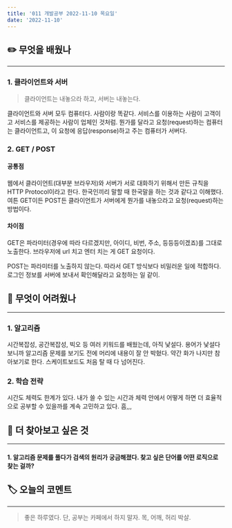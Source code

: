 ```yaml
---
title: '011 개발공부 2022-11-10 목요일'
date: '2022-11-10'
---
```


## ✏️ 무엇을 배웠나
---

### 1. 클라이언트와 서버
> 클라이언트는 내놓으라 하고, 서버는 내놓는다.

클라이언트와 서버 모두 컴퓨터다. 사람이랑 똑같다. 서비스를 이용하는 사람이 고객이고 서비스를 제공하는 사람이 업체인 것처럼. 뭔가를 달라고 요청(request)하는 컴퓨터는 클라이언트고, 이 요청에 응답(response)하고 주는 컴퓨터가 서버다.

### 2. GET / POST
#### 공통점
웹에서 클라이언트(대부분 브라우저)와 서버가 서로 대화하기 위해서 만든 규칙을 HTTP Protocol이라고 한다. 한국인끼리 말할 때 한국말을 하는 것과 같다고 이해했다. 여튼 GET이든 POST든 클라이언트가 서버에게 뭔가를 내놓으라고 요청(request)하는 방법이다.
#### 차이점
GET은 파라미터(경우에 따라 다르겠지만, 아이디, 비번, 주소, 등등등이겠죠)를 그대로 노출한다. 브라우저에 url 치고 엔터 치는 게 GET 요청이다.

POST는 파라미터를 노출하지 않는다. 따라서 GET 방식보다 비밀러운 일에 적합하다. 로그인 정보를 서버에 보내서 확인해달라고 요청하는 일 같이.

## 🥵 무엇이 어려웠나
---

### 1. 알고리즘
시간복잡성, 공간복잡성, 빅오 등 여러 키워드를 배웠는데, 아직 낯설다. 용어가 낯설다 보니까 알고리즘 문제를 보기도 전에 머리에 내용이 잘 안 박혔다. 약간 화가 나지만 참아보기로 한다. 스케이트보드도 처음 탈 때 다 넘어진다.
### 2. 학습 전략
시간도 체력도 한계가 있다. 내가 쓸 수 있는 시간과 체력 안에서 어떻게 하면 더 효율적으로 공부할 수 있을까를 계속 고민하고 있다. 흠,,,

## 🔎 더 찾아보고 싶은 것
---

#### 1. 알고리즘 문제를 풀다가 검색의 원리가 궁금해졌다. 찾고 싶은 단어를 어떤 로직으로 찾는 걸까?

## 🏷️ 오늘의 코멘트
---

> 좋은 하루였다. 단, 공부는 카페에서 하지 말자. 목, 어깨, 허리 박살.